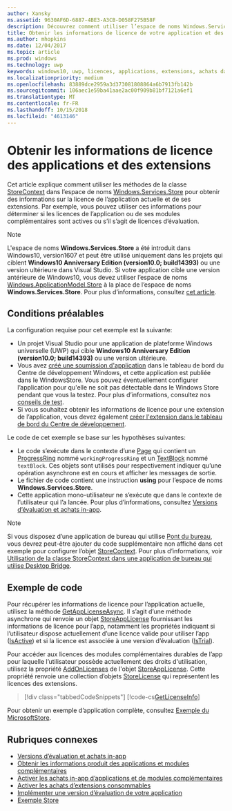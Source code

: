 ```yaml
---
author: Xansky
ms.assetid: 9630AF6D-6887-4BE3-A3CB-D058F275B58F
description: Découvrez comment utiliser l’espace de noms Windows.Services.Store pour obtenir les informations de licence de l’application active et de ses modules complémentaires.
title: Obtenir les informations de licence de votre application et des extensions
ms.author: mhopkins
ms.date: 12/04/2017
ms.topic: article
ms.prod: windows
ms.technology: uwp
keywords: windows10, uwp, licences, applications, extensions, achats dans l’application, Windows.Services.Store
ms.localizationpriority: medium
ms.openlocfilehash: 83889dce2959a3d373081808864a6b7913fb142b
ms.sourcegitcommit: 106aec1e59ba41aae2ac00f909b81bf7121a6ef1
ms.translationtype: MT
ms.contentlocale: fr-FR
ms.lasthandoff: 10/15/2018
ms.locfileid: "4613146"
---
```

# <a name="get-license-info-for-apps-and-add-ons"></a>Obtenir les informations de licence des applications et des extensions

Cet article explique comment utiliser les méthodes de la classe [StoreContext](https://msdn.microsoft.com/library/windows/apps/windows.services.store.storecontext.aspx) dans l’espace de noms [Windows.Services.Store](https://msdn.microsoft.com/library/windows/apps/windows.services.store.aspx) pour obtenir des informations sur la licence de l’application actuelle et de ses extensions. Par exemple, vous pouvez utiliser ces informations pour déterminer si les licences de l’application ou de ses modules complémentaires sont actives ou s’il s’agit de licences d’évaluation.

> [!NOTE]
> L'espace de noms **Windows.Services.Store** a été introduit dans Windows10, version1607 et peut être utilisé uniquement dans les projets qui ciblent **Windows10 Anniversary Edition (version10.0; build14393)** ou une version ultérieure dans Visual Studio. Si votre application cible une version antérieure de Windows10, vous devez utiliser l’espace de noms [Windows.ApplicationModel.Store](https://msdn.microsoft.com/library/windows/apps/windows.applicationmodel.store.aspx) à la place de l’espace de noms **Windows.Services.Store**. Pour plus d’informations, consultez [cet article](in-app-purchases-and-trials-using-the-windows-applicationmodel-store-namespace.md).

## <a name="prerequisites"></a>Conditions préalables

La configuration requise pour cet exemple est la suivante:
* Un projet Visual Studio pour une application de plateforme Windows universelle (UWP) qui cible **Windows10 Anniversary Edition (version10.0; build14393)** ou une version ultérieure.
* Vous avez [créé une soumission d'application](https://msdn.microsoft.com/windows/uwp/publish/app-submissions) dans le tableau de bord du Centre de développement Windows, et cette application est publiée dans le WindowsStore. Vous pouvez éventuellement configurer l’application pour qu'elle ne soit pas détectable dans le Windows Store pendant que vous la testez. Pour plus d’informations, consultez nos [conseils de test](in-app-purchases-and-trials.md#testing).
* Si vous souhaitez obtenir les informations de licence pour une extension de l’application, vous devez également [créer l'extension dans le tableau de bord du Centre de développement](../publish/add-on-submissions.md).

Le code de cet exemple se base sur les hypothèses suivantes:
* Le code s’exécute dans le contexte d’une [Page](https://msdn.microsoft.com/library/windows/apps/windows.ui.xaml.controls.page.aspx) qui contient un [ProgressRing](https://msdn.microsoft.com/library/windows/apps/windows.ui.xaml.controls.progressring.aspx) nommé ```workingProgressRing``` et un [TextBlock](https://msdn.microsoft.com/library/windows/apps/windows.ui.xaml.controls.textblock.aspx) nommé ```textBlock```. Ces objets sont utilisés pour respectivement indiquer qu’une opération asynchrone est en cours et afficher les messages de sortie.
* Le fichier de code contient une instruction **using** pour l’espace de noms **Windows.Services.Store**.
* Cette application mono-utilisateur ne s’exécute que dans le contexte de l’utilisateur qui l’a lancée. Pour plus d’informations, consultez [Versions d’évaluation et achats in-app](in-app-purchases-and-trials.md#api_intro).

> [!NOTE]
> Si vous disposez d’une application de bureau qui utilise [Pont du bureau](https://developer.microsoft.com/windows/bridges/desktop), vous devrez peut-être ajouter du code supplémentaire non affiché dans cet exemple pour configurer l’objet  [StoreContext](https://msdn.microsoft.com/library/windows/apps/windows.services.store.storecontext.aspx). Pour plus d’informations, voir [Utilisation de la classe StoreContext dans une application de bureau qui utilise Desktop Bridge](in-app-purchases-and-trials.md#desktop).

## <a name="code-example"></a>Exemple de code

Pour récupérer les informations de licence pour l’application actuelle, utilisez la méthode [GetAppLicenseAsync](https://docs.microsoft.com/uwp/api/windows.services.store.storecontext.getapplicenseasync). Il s’agit d’une méthode asynchrone qui renvoie un objet [StoreAppLicense](https://msdn.microsoft.com/library/windows/apps/windows.services.store.storeapplicense.aspx) fournissant les informations de licence pour l’app, notamment les propriétés indiquant si l’utilisateur dispose actuellement d’une licence valide pour utiliser l’app ([IsActive](https://docs.microsoft.com/uwp/api/windows.services.store.storeapplicense.isactive)) et si la licence est associée à une version d’évaluation ([IsTrial](https://docs.microsoft.com/uwp/api/windows.services.store.storeapplicense.istrial)).

Pour accéder aux licences des modules complémentaires durables de l’app pour laquelle l’utilisateur possède actuellement des droits d'utilisation, utilisez la propriété [AddOnLicenses](https://docs.microsoft.com/uwp/api/windows.services.store.storeapplicense.addonlicenses) de l'objet [StoreAppLicense](https://msdn.microsoft.com/library/windows/apps/windows.services.store.storeapplicense.aspx). Cette propriété renvoie une collection d’objets [StoreLicense](https://msdn.microsoft.com/library/windows/apps/windows.services.store.storelicense.aspx) qui représentent les licences des extensions.

> [!div class="tabbedCodeSnippets"]
[!code-cs[GetLicenseInfo](./code/InAppPurchasesAndLicenses_RS1/cs/GetLicenseInfoPage.xaml.cs#GetLicenseInfo)]

Pour obtenir un exemple d’application complète, consultez [Exemple du MicrosoftStore](https://github.com/Microsoft/Windows-universal-samples/tree/master/Samples/Store).

## <a name="related-topics"></a>Rubriques connexes

* [Versions d’évaluation et achats in-app](in-app-purchases-and-trials.md)
* [Obtenir les informations produit des applications et modules complémentaires](get-product-info-for-apps-and-add-ons.md)
* [Activer les achats in-app d’applications et de modules complémentaires](enable-in-app-purchases-of-apps-and-add-ons.md)
* [Activer les achats d’extensions consommables](enable-consumable-add-on-purchases.md)
* [Implémenter une version d’évaluation de votre application](implement-a-trial-version-of-your-app.md)
* [Exemple Store](https://github.com/Microsoft/Windows-universal-samples/tree/master/Samples/Store)
